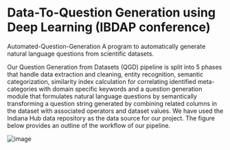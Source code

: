 # Data-To-Question Generation using Deep Learning (IBDAP conference)

Automated-Question-Generation
A program to automatically generate natural language questions from scientific datasets.

Our Question Generation from Datasets (QGD) pipeline is split into 5 phases that handle data extraction and cleaning, entity recognition, semantic categorization, similarity index calculation for correlating identified meta-categories with domain specific keywords and a question generation module that formulates natural language questions by semantically transforming a question string generated by combining related columns in the dataset with associated operators and dataset values. We have used the Indiana Hub data repository as the data source for our project. The figure below provides an outline of the workflow of our pipeline.

![image](https://github.com/Mothigowtham/Data-To-Question-Generation-Deep-Learning-IBDAP-International-conference/assets/83273330/ba9b4add-746d-4ebd-be08-dc8f165705d8)
